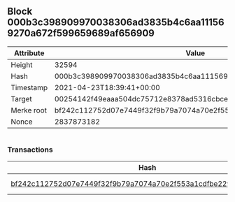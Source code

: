 ## Block 000b3c398909970038306ad3835b4c6aa111569270a672f599659689af656909

Attribute | Value
--- | ---
Height | 32594
Hash | 000b3c398909970038306ad3835b4c6aa111569270a672f599659689af656909
Timestamp | 2021-04-23T18:39:41+00:00
Target | 00254142f49eaaa504dc75712e8378ad5316cbcead634704b3734b6271167cc4
Merke root | bf242c112752d07e7449f32f9b79a7074a70e2f553a1cdfbe2296d80adb122c1
Nonce | 2837873182

```

```

### Transactions

Hash | Amount
--- | ---
[bf242c112752d07e7449f32f9b79a7074a70e2f553a1cdfbe2296d80adb122c1](bf242c112752d07e7449f32f9b79a7074a70e2f553a1cdfbe2296d80adb122c1.md) | 10.00000000 SKEPTI 
